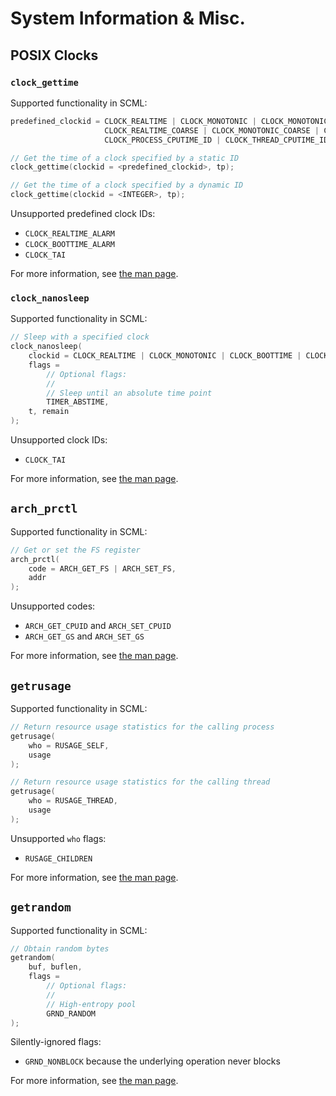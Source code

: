 # System Information & Misc.

<!--
Put system calls such as
uname, getrlimit, setrlimit, sysinfo, times, gettimeofday, clock_gettime,
clock_settime, getrusage, getdents, getdents64, personality, syslog,
arch_prctl, set_tid_address, and getrandom
under this category.
-->

## POSIX Clocks

### `clock_gettime`

Supported functionality in SCML:

```c
predefined_clockid = CLOCK_REALTIME | CLOCK_MONOTONIC | CLOCK_MONOTONIC_RAW |
                     CLOCK_REALTIME_COARSE | CLOCK_MONOTONIC_COARSE | CLOCK_BOOTTIME |
                     CLOCK_PROCESS_CPUTIME_ID | CLOCK_THREAD_CPUTIME_ID;

// Get the time of a clock specified by a static ID
clock_gettime(clockid = <predefined_clockid>, tp);

// Get the time of a clock specified by a dynamic ID
clock_gettime(clockid = <INTEGER>, tp);
```

Unsupported predefined clock IDs:
* `CLOCK_REALTIME_ALARM`
* `CLOCK_BOOTTIME_ALARM`
* `CLOCK_TAI`

For more information,
see [the man page](https://man7.org/linux/man-pages/man2/clock_gettime.2.html).

### `clock_nanosleep`

Supported functionality in SCML:

```c
// Sleep with a specified clock
clock_nanosleep(
    clockid = CLOCK_REALTIME | CLOCK_MONOTONIC | CLOCK_BOOTTIME | CLOCK_PROCESS_CPUTIME_ID,
    flags =
        // Optional flags:
        //
        // Sleep until an absolute time point
        TIMER_ABSTIME,
    t, remain
);
```

Unsupported clock IDs:
* `CLOCK_TAI`

For more information,
see [the man page](https://man7.org/linux/man-pages/man2/clock_nanosleep.2.html).

## `arch_prctl`

Supported functionality in SCML:

```c
// Get or set the FS register
arch_prctl(
    code = ARCH_GET_FS | ARCH_SET_FS,
    addr
);
```

Unsupported codes:
* `ARCH_GET_CPUID` and `ARCH_SET_CPUID`
* `ARCH_GET_GS` and `ARCH_SET_GS`

For more information,
see [the man page](https://man7.org/linux/man-pages/man2/arch_prctl.2.html).

## `getrusage`

Supported functionality in SCML:

```c
// Return resource usage statistics for the calling process
getrusage(
    who = RUSAGE_SELF,
    usage
);

// Return resource usage statistics for the calling thread
getrusage(
    who = RUSAGE_THREAD,
    usage
);
```

Unsupported `who` flags:
* `RUSAGE_CHILDREN`

For more information,
see [the man page](https://man7.org/linux/man-pages/man2/getrusage.2.html).

## `getrandom`

Supported functionality in SCML:

```c
// Obtain random bytes
getrandom(
    buf, buflen,
    flags =
        // Optional flags:
        //
        // High-entropy pool
        GRND_RANDOM
);
```

Silently-ignored flags:
* `GRND_NONBLOCK` because the underlying operation never blocks

For more information,
see [the man page](https://man7.org/linux/man-pages/man2/getrandom.2.html).